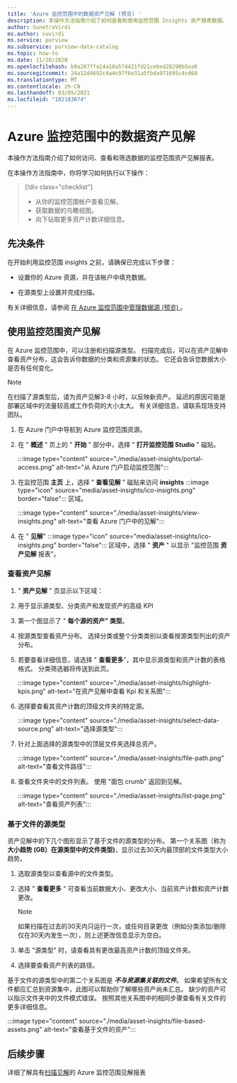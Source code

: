 ```yaml
---
title: 'Azure 监控范围中的数据资产见解 (预览) '
description: 本操作方法指南介绍了如何查看和使用监控范围 Insights 资产报表数据。
author: SunetraVirdi
ms.author: suvirdi
ms.service: purview
ms.subservice: purview-data-catalog
ms.topic: how-to
ms.date: 11/20/2020
ms.openlocfilehash: b9a207ffa14a18a5f4421fd21cebed28290b5ea6
ms.sourcegitcommit: 24a12d4692c4a4c97f6e31a5fbda971695c4cd68
ms.translationtype: MT
ms.contentlocale: zh-CN
ms.lasthandoff: 03/05/2021
ms.locfileid: "102183074"
---
```

# <a name="asset-insights-on-your-data-in-azure-purview"></a>Azure 监控范围中的数据资产见解

本操作方法指南介绍了如何访问、查看和筛选数据的监控范围资产见解报表。

在本操作方法指南中，你将学习如何执行以下操作：

> [!div class="checklist"]
> * 从你的监控范围帐户查看见解。
> * 获取数据的鸟瞰视图。
> * 向下钻取更多资产计数详细信息。

## <a name="prerequisites"></a>先决条件

在开始利用监控范围 insights 之前，请确保已完成以下步骤：

* 设置你的 Azure 资源，并在该帐户中填充数据。

* 在源类型上设置并完成扫描。

有关详细信息，请参阅 [在 Azure 监控范围中管理数据源 (预览) ](manage-data-sources.md)。

## <a name="use-purview-asset-insights"></a>使用监控范围资产见解

在 Azure 监控范围中，可以注册和扫描源类型。 扫描完成后，可以在资产见解中查看资产分布，这会告诉你数据的分类和资源集的状态。 它还会告诉您数据大小是否有任何变化。

> [!NOTE]
> 在扫描了源类型后，请为资产见解3-8 小时，以反映新资产。 延迟的原因可能是部署区域中的流量较高或工作负荷的大小太大。 有关详细信息，请联系现场支持团队。

1. 在 Azure 门户中导航到 Azure 监控范围资源。

1. 在 " **概述** " 页上的 " **开始** " 部分中，选择 " **打开监控范围 Studio** " 磁贴。

   :::image type="content" source="./media/asset-insights/portal-access.png" alt-text="从 Azure 门户启动监控范围":::

1. 在监控范围 **主页** 上，选择 " **查看见解** " 磁贴来访问 **insights** :::image type="icon" source="media/asset-insights/ico-insights.png" border="false"::: 区域。

   :::image type="content" source="./media/asset-insights/view-insights.png" alt-text="查看 Azure 门户中的见解":::

1. 在 " **见解**" :::image type="icon" source="media/asset-insights/ico-insights.png" border="false"::: 区域中，选择 " **资产** " 以显示 "监控范围 **资产见解** 报表"。

### <a name="view-asset-insights"></a>查看资产见解

1. " **资产见解** " 页显示以下区域：

2. 用于显示源类型、分类资产和发现资产的高级 KPI
 
3. 第一个图显示了 " **每个源的资产" 类型**。

4. 按源类型查看资产分布。 选择分类或整个分类类别以查看按源类型列出的资产分布。 
 
5. 若要查看详细信息，请选择 " **查看更多**"，其中显示源类型和资产计数的表格格式。 分类筛选器将传送到此页。

   :::image type="content" source="./media/asset-insights/highlight-kpis.png" alt-text="在资产见解中查看 Kpi 和关系图":::
 
6. 选择要查看其资产计数的顶级文件夹的特定源。 

   :::image type="content" source="./media/asset-insights/select-data-source.png" alt-text="选择源类型":::
 
7. 针对上面选择的源类型中的顶层文件夹选择总资产。

   :::image type="content" source="./media/asset-insights/file-path.png" alt-text="查看文件路径":::

8. 查看文件夹中的文件列表。 使用 "面包 crumb" 返回到见解。

   :::image type="content" source="./media/asset-insights/list-page.png" alt-text="查看资产列表":::  

### <a name="file-based-source-types"></a>基于文件的源类型
资产见解中的下几个图形显示了基于文件的源类型的分布。 第一个关系图（称为 **大小趋势 (GB）在源类型中的文件类型)**，显示过去30天内最顶部的文件类型大小趋势。 
 
1. 选取源类型以查看源中的文件类型。 
 
1. 选择 " **查看更多** " 可查看当前数据大小、更改大小、当前资产计数和资产计数更改。
 
   > [!NOTE]
   > 如果扫描在过去的30天内只运行一次，或任何目录更改（例如分类添加/删除仅在30天内发生一次），则上述更改信息显示为空白。

1. 单击 "源类型" 时，请查看具有更改最高资产计数的顶级文件夹。

1. 选择要查看资产列表的路径。

基于文件的源类型中的第二个关系图是 ***不与资源集关联的文件***。 如果希望所有文件都应汇总到资源集中，此图可以帮助你了解哪些资产尚未汇总。 缺少的资产可以指示文件夹中的文件模式错误。 按照其他关系图中的相同步骤查看有关文件的更多详细信息。

   :::image type="content" source="./media/asset-insights/file-based-assets.png" alt-text="查看基于文件的资产":::  

## <a name="next-steps"></a>后续步骤

详细了解具有[扫描见解](./scan-insights.md)的 Azure 监控范围见解报表
